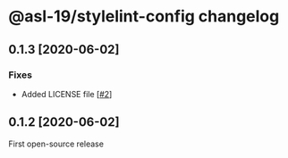 # @asl-19/stylelint-config changelog

## 0.1.3 [2020-06-02]

### Fixes

* Added LICENSE file [[#2](https://github.com/ASL-19/stylelint-config/pull/2)]

## 0.1.2 [2020-06-02]

First open-source release

